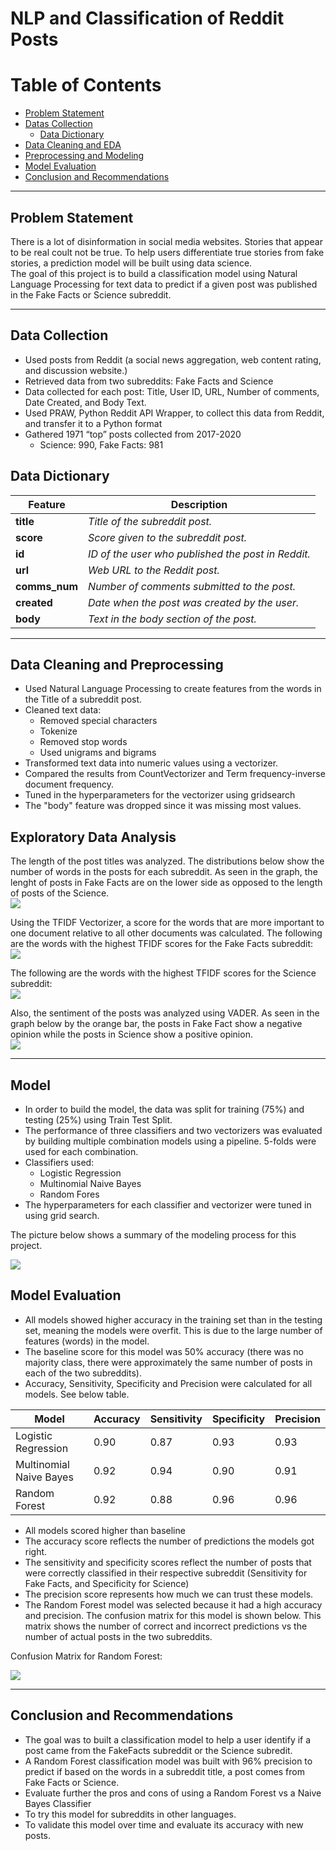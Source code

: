 # NLP and Classification of Reddit Posts


# Table of Contents

* [Problem Statement](#problem-statement)
* [Datas Collection](#data-collection)
  * [Data Dictionary](#data-dictionary)
* [Data Cleaning and EDA](#data-cleaning-and-eda)
* [Preprocessing and Modeling](#preprocessing-and-modeling)
* [Model Evaluation](#model-evaluation)
* [Conclusion and Recommendations](#conclusion-and-recommendations)

---


## Problem Statement
There is a lot of disinformation in social media websites. Stories that appear to be real coult not be true.
To help users differentiate true stories from fake stories, a prediction model will be built using data science.  
The goal of this project is to build a classification model using Natural Language Processing for text data to predict if a given post was published in the Fake Facts or Science subreddit.

---


## Data Collection
- Used posts from Reddit (a social news aggregation, web content rating, and discussion website.)
- Retrieved data from two subreddits: Fake Facts and Science
- Data collected for each post: Title, User ID, URL, Number of comments, Date Created, and Body Text.
- Used PRAW, Python Reddit API Wrapper, to collect this data from Reddit, and transfer it to a Python format
- Gathered 1971 “top” posts collected from 2017-2020
    - Science: 990,  Fake Facts: 981





## Data Dictionary
| Feature | Description |
| --- | --- |
| **title** | *Title of the subreddit post.* |
| **score** | *Score given to the subreddit post.* |
| **id** | *ID of the user who published the post in Reddit.* |
| **url** | *Web URL to the Reddit post.* |
| **comms_num** | *Number of comments submitted to the post.* |
| **created** | *Date when the post was created by the user.* |
| **body** | *Text in the body section of the post.* |

---

## Data Cleaning and Preprocessing
- Used Natural Language Processing to create features from the words in the Title of a subreddit post.
- Cleaned text data:
    - Removed special characters
    - Tokenize
    - Removed stop words
    - Used unigrams and bigrams
- Transformed text data into numeric values using a vectorizer.
- Compared the results from CountVectorizer and Term frequency-inverse document frequency.
- Tuned in the hyperparameters for the vectorizer using gridsearch
- The "body" feature was dropped since it was missing most values.

## Exploratory Data Analysis
The length of the post titles was analyzed. The distributions below show the number of words in the posts for each subreddit. As seen in the graph, the lenght of posts in Fake Facts are on the lower side as opposed to the length of posts of the Science.\
![](Images/Figure1_Distribution_of_number_of_words.png)

Using the TFIDF Vectorizer, a score for the words that are more important to one document relative to all other documents was calculated.
The following are the words with the highest TFIDF scores for the Fake Facts subreddit:\
![](Images/Figure2_Common_Words_in_Fake_Facts.png)


The following are the words with the highest TFIDF scores for the Science subreddit:\
![](Images/Figure3_Common_Words_in_Science.png)

Also, the sentiment of the posts was analyzed using VADER. As seen in the graph below by the orange bar, the posts in Fake Fact show a negative opinion while the posts in Science show a positive opinion.\
![](Images/Figure4_Sentiment_Analysis_for_Titles.png)


---

## Model

- In order to build the model, the data was split for training (75%) and testing (25%) using Train Test Split.
- The performance of three classifiers and two vectorizers was evaluated by building multiple combination models using a pipeline. 5-folds were used for each combination.
- Classifiers used:
  - Logistic Regression
  - Multinomial Naive Bayes
  - Random Fores
- The hyperparameters for each classifier and vectorizer were tuned in using grid search.

The picture below shows a summary of the modeling process for this project.

![](Images/Figure5_Model_Selection.png)

## Model Evaluation
- All models showed higher accuracy in the training set than in the testing set, meaning the models were overfit. This is due to the large number of features (words) in the model.
- The baseline score for this model was 50% accuracy (there was no majority class, there were approximately the same number of posts in each of the two subreddits).
- Accuracy, Sensitivity, Specificity and Precision were calculated for all models. See below table.

| Model | Accuracy | Sensitivity | Specificity | Precision
|---|---|---|---|---|
|Logistic Regression|0.90|0.87|0.93|0.93|
|Multinomial Naive Bayes|0.92|0.94|0.90|0.91|
|Random Forest|0.92|0.88|0.96|0.96|

- All models scored higher than baseline
- The accuracy score reflects the number of predictions the models got right.
- The sensitivity and specificity scores reflect the number of posts that were correctly classified in their respective subreddit (Sensitivity for Fake Facts, and Specificity for Science)
- The precision score represents how much we can trust these models.
- The Random Forest model was selected because it had a high accuracy and precision. The confusion matrix for this model is shown below. This matrix shows the number of correct and incorrect predictions vs the number of actual posts in the two subreddits.

Confusion Matrix for Random Forest:

![](Images/Figure6_ConfusionMatrixforRandomForest.png)

---

## Conclusion and Recommendations
- The goal was to built a classification model to help a user identify if a post came from the FakeFacts subreddit or the Science subredit.
- A Random Forest classification model was built with 96% precision to predict if based on the words in a subreddit title, a post comes from Fake Facts or Science.
- Evaluate further the pros and cons of using a Random Forest vs a Naive Bayes Classifier
- To try this model for subreddits in other languages.
- To validate this model over time and evaluate its accuracy with new posts.
